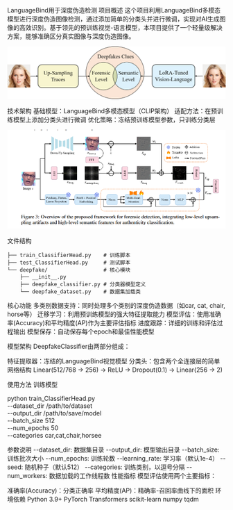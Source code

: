 LanguageBind用于深度伪造检测
项目概述
这个项目利用LanguageBind多模态模型进行深度伪造图像检测，通过添加简单的分类头并进行微调，实现对AI生成图像的高效识别。基于领先的预训练视觉-语言模型，本项目提供了一个轻量级解决方案，能够准确区分真实图像与深度伪造图像。

![](images/Fig1.png)

技术架构
基础模型：LanguageBind多模态模型（CLIP架构）
适配方法：在预训练模型上添加分类头进行微调
优化策略：冻结预训练模型参数，只训练分类层

![](images/architecture.png)

文件结构
```
├── train_ClassifierHead.py    # 训练脚本
├── test_ClassifierHead.py     # 测试脚本
└── deepfake/                  # 核心模块
    ├── __init__.py
    ├── deepfake_classifier.py # 分类器模型定义
    └── deepfake_dataset.py    # 数据集加载类
```

核心功能
多类别数据支持：同时处理多个类别的深度伪造数据（如car, cat, chair, horse等）
迁移学习：利用预训练模型的强大特征提取能力
模型评估：使用准确率(Accuracy)和平均精度(AP)作为主要评估指标
进度跟踪：详细的训练和评估过程输出
模型保存：自动保存每个epoch和最佳性能模型

模型架构
DeepfakeClassifier由两部分组成：

特征提取器：冻结的LanguageBind视觉模型
分类头：包含两个全连接层的简单网络结构
Linear(512/768 -> 256) -> ReLU -> Dropout(0.1) -> Linear(256 -> 2)

使用方法
训练模型

python train_ClassifierHead.py \
  --dataset_dir /path/to/dataset \
  --output_dir /path/to/save/model \
  --batch_size 512 \
  --num_epochs 50 \
  --categories car,cat,chair,horsee

参数说明
--dataset_dir: 数据集目录
--output_dir: 模型输出目录
--batch_size: 训练批次大小
--num_epochs: 训练轮数
--learning_rate: 学习率（默认1e-4）
--seed: 随机种子（默认512）
--categories: 训练类别，以逗号分隔
--num_workers: 数据加载的工作线程数
性能指标
模型评估使用两个主要指标：

准确率(Accuracy)：分类正确率
平均精度(AP)：精确率-召回率曲线下的面积
环境依赖
Python 3.9+
PyTorch
Transformers
scikit-learn
numpy
tqdm
